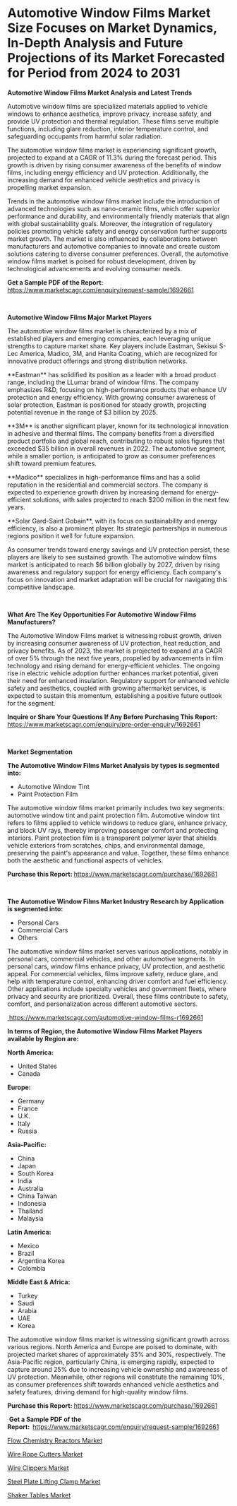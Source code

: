 <p><h1>Automotive Window Films Market Size Focuses on Market Dynamics, In-Depth Analysis and Future Projections of its Market Forecasted for Period from 2024 to 2031</h1></p><p><strong>Automotive Window Films Market Analysis and Latest Trends</strong></p>
<p><p>Automotive window films are specialized materials applied to vehicle windows to enhance aesthetics, improve privacy, increase safety, and provide UV protection and thermal regulation. These films serve multiple functions, including glare reduction, interior temperature control, and safeguarding occupants from harmful solar radiation.</p><p>The automotive window films market is experiencing significant growth, projected to expand at a CAGR of 11.3% during the forecast period. This growth is driven by rising consumer awareness of the benefits of window films, including energy efficiency and UV protection. Additionally, the increasing demand for enhanced vehicle aesthetics and privacy is propelling market expansion. </p><p>Trends in the automotive window films market include the introduction of advanced technologies such as nano-ceramic films, which offer superior performance and durability, and environmentally friendly materials that align with global sustainability goals. Moreover, the integration of regulatory policies promoting vehicle safety and energy conservation further supports market growth. The market is also influenced by collaborations between manufacturers and automotive companies to innovate and create custom solutions catering to diverse consumer preferences. Overall, the automotive window films market is poised for robust development, driven by technological advancements and evolving consumer needs.</p></p>
<p><strong>Get a Sample PDF of the Report:&nbsp;</strong> <a href="https://www.marketscagr.com/enquiry/request-sample/1692661?utm_campaign=1610&utm_medium=2&utm_source=Github&utm_content=ia&utm_term=20102024&utm_id=automotive-window-films">https://www.marketscagr.com/enquiry/request-sample/1692661</a></p>
<p>&nbsp;</p>
<p><strong>Automotive Window Films Major Market Players</strong></p>
<p><p>The automotive window films market is characterized by a mix of established players and emerging companies, each leveraging unique strengths to capture market share. Key players include Eastman, Sekisui S-Lec America, Madico, 3M, and Hanita Coating, which are recognized for innovative product offerings and strong distribution networks.</p><p>**Eastman** has solidified its position as a leader with a broad product range, including the LLumar brand of window films. The company emphasizes R&D, focusing on high-performance products that enhance UV protection and energy efficiency. With growing consumer awareness of solar protection, Eastman is positioned for steady growth, projecting potential revenue in the range of $3 billion by 2025.</p><p>**3M** is another significant player, known for its technological innovation in adhesive and thermal films. The company benefits from a diversified product portfolio and global reach, contributing to robust sales figures that exceeded $35 billion in overall revenues in 2022. The automotive segment, while a smaller portion, is anticipated to grow as consumer preferences shift toward premium features.</p><p>**Madico** specializes in high-performance films and has a solid reputation in the residential and commercial sectors. The company is expected to experience growth driven by increasing demand for energy-efficient solutions, with sales projected to reach $200 million in the next few years.</p><p>**Solar Gard-Saint Gobain**, with its focus on sustainability and energy efficiency, is also a prominent player. Its strategic partnerships in numerous regions position it well for future expansion.</p><p>As consumer trends toward energy savings and UV protection persist, these players are likely to see sustained growth. The automotive window films market is anticipated to reach $6 billion globally by 2027, driven by rising awareness and regulatory support for energy efficiency. Each company's focus on innovation and market adaptation will be crucial for navigating this competitive landscape.</p></p>
<p>&nbsp;</p>
<p><strong>What Are The Key Opportunities For Automotive Window Films Manufacturers?</strong></p>
<p><p>The Automotive Window Films market is witnessing robust growth, driven by increasing consumer awareness of UV protection, heat reduction, and privacy benefits. As of 2023, the market is projected to expand at a CAGR of over 5% through the next five years, propelled by advancements in film technology and rising demand for energy-efficient vehicles. The ongoing rise in electric vehicle adoption further enhances market potential, given their need for enhanced insulation. Regulatory support for enhanced vehicle safety and aesthetics, coupled with growing aftermarket services, is expected to sustain this momentum, establishing a positive future outlook for the segment.</p></p>
<p><strong>Inquire or Share Your Questions If Any Before Purchasing This Report:</strong> <a href="https://www.marketscagr.com/enquiry/pre-order-enquiry/1692661?utm_campaign=1610&utm_medium=2&utm_source=Github&utm_content=ia&utm_term=20102024&utm_id=automotive-window-films">https://www.marketscagr.com/enquiry/pre-order-enquiry/1692661</a></p>
<p>&nbsp;</p>
<p><strong>Market Segmentation</strong></p>
<p><strong>The Automotive Window Films Market Analysis by types is segmented into:</strong></p>
<p><ul><li>Automotive Window Tint</li><li>Paint Protection Film</li></ul></p>
<p><p>The automotive window films market primarily includes two key segments: automotive window tint and paint protection film. Automotive window tint refers to films applied to vehicle windows to reduce glare, enhance privacy, and block UV rays, thereby improving passenger comfort and protecting interiors. Paint protection film is a transparent polymer layer that shields vehicle exteriors from scratches, chips, and environmental damage, preserving the paint's appearance and value. Together, these films enhance both the aesthetic and functional aspects of vehicles.</p></p>
<p><strong>Purchase this Report:&nbsp;</strong><a href="https://www.marketscagr.com/purchase/1692661?utm_campaign=1610&utm_medium=2&utm_source=Github&utm_content=ia&utm_term=20102024&utm_id=automotive-window-films">https://www.marketscagr.com/purchase/1692661</a></p>
<p>&nbsp;</p>
<p><strong>The Automotive Window Films Market Industry Research by Application is segmented into:</strong></p>
<p><ul><li>Personal Cars</li><li>Commercial Cars</li><li>Others</li></ul></p>
<p><p>The automotive window films market serves various applications, notably in personal cars, commercial vehicles, and other automotive segments. In personal cars, window films enhance privacy, UV protection, and aesthetic appeal. For commercial vehicles, films improve safety, reduce glare, and help with temperature control, enhancing driver comfort and fuel efficiency. Other applications include specialty vehicles and government fleets, where privacy and security are prioritized. Overall, these films contribute to safety, comfort, and personalization across different automotive sectors.</p></p>
<p><a href="https://www.marketscagr.com/automotive-window-films-r1692661?utm_campaign=1610&utm_medium=2&utm_source=Github&utm_content=ia&utm_term=20102024&utm_id=automotive-window-films">&nbsp;https://www.marketscagr.com/automotive-window-films-r1692661</a></p>
<p><strong>In terms of Region, the Automotive Window Films Market Players available by Region are:</strong></p>
<p>
    <p> <strong> North America: </strong>
        <ul>
            <li>United States</li>
            <li>Canada</li>
        </ul>
        </p> 
    <p> <strong> Europe: </strong>
        <ul>
            <li>Germany</li>
            <li>France</li>
            <li>U.K.</li>
            <li>Italy</li>
            <li>Russia</li>
        </ul>
        </p> 
    <p> <strong> Asia-Pacific: </strong>
        <ul>
            <li>China</li>
            <li>Japan</li>
            <li>South Korea</li>
            <li>India</li>
            <li>Australia</li>
            <li>China Taiwan</li>
            <li>Indonesia</li>
            <li>Thailand</li>
            <li>Malaysia</li>
        </ul>
        </p> 
    <p> <strong> Latin America: </strong>
        <ul>
            <li>Mexico</li>
            <li>Brazil</li>
            <li>Argentina Korea</li>
            <li>Colombia</li>
        </ul>
        </p> 
    <p> <strong> Middle East & Africa: </strong>
        <ul>
            <li>Turkey</li>
            <li>Saudi</li>
            <li>Arabia</li>
            <li>UAE</li>
            <li>Korea</li>
        </ul>
    </p>
    </p>
<p><p>The automotive window films market is witnessing significant growth across various regions. North America and Europe are poised to dominate, with projected market shares of approximately 35% and 30%, respectively. The Asia-Pacific region, particularly China, is emerging rapidly, expected to capture around 25% due to increasing vehicle ownership and awareness of UV protection. Meanwhile, other regions will constitute the remaining 10%, as consumer preferences shift towards enhanced vehicle aesthetics and safety features, driving demand for high-quality window films.</p></p>
<p><strong>Purchase this Report: </strong><a href="https://www.marketscagr.com/purchase/1692661?utm_campaign=1610&utm_medium=2&utm_source=Github&utm_content=ia&utm_term=20102024&utm_id=automotive-window-films">https://www.marketscagr.com/purchase/1692661</a></p>
<p>&nbsp;<strong>Get a Sample PDF of the Report:&nbsp;&nbsp;</strong><a href="https://www.marketscagr.com/enquiry/request-sample/1692661?utm_campaign=1610&utm_medium=2&utm_source=Github&utm_content=ia&utm_term=20102024&utm_id=automotive-window-films">https://www.marketscagr.com/enquiry/request-sample/1692661</a></p>
<p><strong></strong></p>
<p><p><a href="https://www.linkedin.com/pulse/navigating-global-flow-chemistry-reactors-market-from-trends-bsnve?utm_campaign=1610&utm_medium=2&utm_source=Github&utm_content=ia&utm_term=20102024&utm_id=automotive-window-films">Flow Chemistry Reactors Market</a></p><p><a href="https://www.linkedin.com/pulse/future-wire-rope-cutters-market-global-forecast-trends-2024-knsvc?utm_campaign=1610&utm_medium=2&utm_source=Github&utm_content=ia&utm_term=20102024&utm_id=automotive-window-films">Wire Rope Cutters Market</a></p><p><a href="https://www.linkedin.com/pulse/sustainability-trends-wire-clippers-industry-market-gaeqc?utm_campaign=1610&utm_medium=2&utm_source=Github&utm_content=ia&utm_term=20102024&utm_id=automotive-window-films">Wire Clippers Market</a></p><p><a href="https://www.linkedin.com/pulse/global-steel-plate-lifting-clamp-market-forecast-2024-2031-rmf6c?utm_campaign=1610&utm_medium=2&utm_source=Github&utm_content=ia&utm_term=20102024&utm_id=automotive-window-films">Steel Plate Lifting Clamp Market</a></p><p><a href="https://www.linkedin.com/pulse/shaker-tables-market-research-report-exploring-size-revenue-6cvgc?utm_campaign=1610&utm_medium=2&utm_source=Github&utm_content=ia&utm_term=20102024&utm_id=automotive-window-films">Shaker Tables Market</a></p></p>
